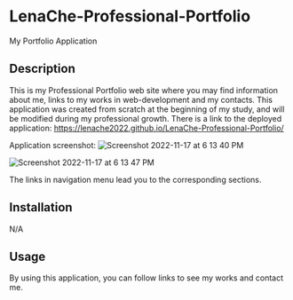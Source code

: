 # LenaChe-Professional-Portfolio
My Portfolio Application

## Description

This is my Professional Portfolio web site where you may find information about me, links to my works in web-development and my contacts. This application was created from scratch at the beginning of my study, and will be modified during my professional growth. 
There is a link to the deployed application:
 https://lenache2022.github.io/LenaChe-Professional-Portfolio/


Application screenshot:
![Screenshot 2022-11-17 at 6 13 40 PM](https://user-images.githubusercontent.com/116528749/202602725-1e75d181-8ee3-4a9f-8fa0-3bbc21caf626.jpg)

![Screenshot 2022-11-17 at 6 13 47 PM](https://user-images.githubusercontent.com/116528749/202602754-cc326a11-50e7-47a6-984e-d4a035a80eba.jpg)




The links in navigation menu lead you to the corresponding sections. 

## Installation

N/A

## Usage

By using this application, you can follow links to see my works and contact me.
